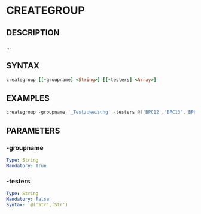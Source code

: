 # CREATEGROUP

## DESCRIPTION
...

## SYNTAX

```ruby
creategroup [[-groupname] <String>] [[-testers] <Array>]
```

## EXAMPLES

```powershell
creategroup -groupname '_Testzuweisung' -testers @('BPC12','BPC13','BPC14')

```

## PARAMETERS

### -groupname

```yaml
Type: String
Mandatory: True
```

### -testers 

```yaml
Type: String
Mandatory: False
Syntax:  @('Str','Str')
```
